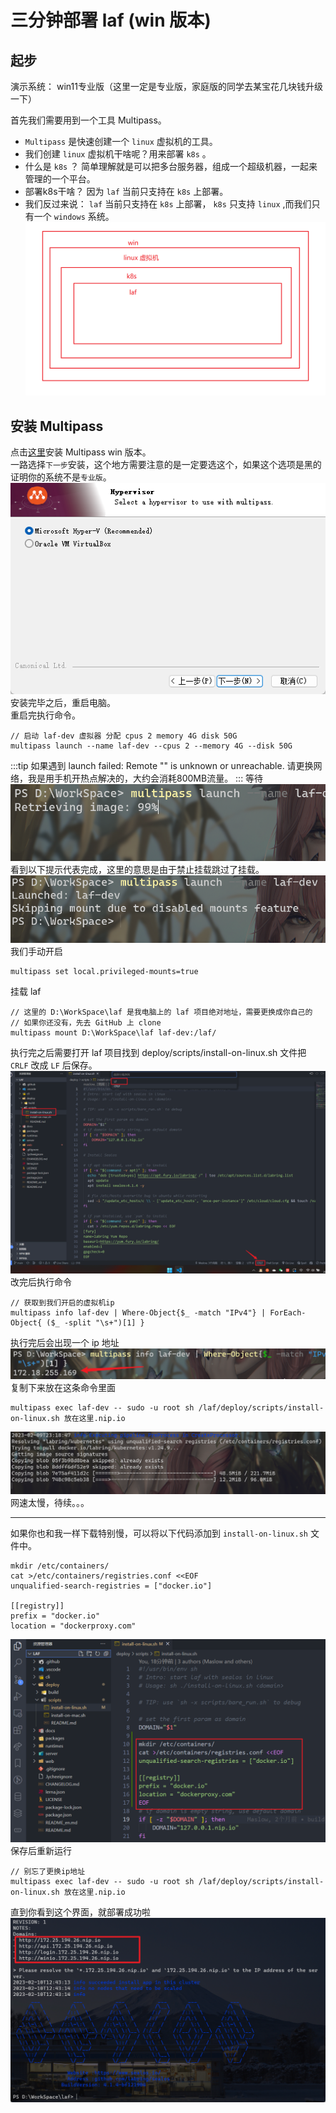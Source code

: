 # 三分钟部署 laf (win 版本)
## 起步
演示系统： win11专业版（这里一定是专业版，家庭版的同学去某宝花几块钱升级一下）   

首先我们需要用到一个工具 Multipass。   
- `Multipass` 是快速创建一个 `linux` 虚拟机的工具。   
- 我们创建 `linux` 虚拟机干啥呢？用来部署 `k8s` 。   
- 什么是 `k8s` ？ 简单理解就是可以把多台服务器，组成一个超级机器，一起来管理的一个平台。   
- 部署k8s干啥？ 因为 `laf` 当前只支持在 `k8s` 上部署。   
- 我们反过来说： `laf` 当前只支持在 `k8s` 上部署， `k8s` 只支持 `linux` ,而我们只有一个 `windows` 系统。  
![alt 属性文本](./image/1.png)  

## 安装 Multipass
点击[这里](https://multipass.run/install)安装 Multipass win 版本。  
一路选择`下一步`安装，这个地方需要注意的是一定要选这个，如果这个选项是黑的证明你的系统不是`专业版`。
![alt 属性文本](./image/2.png)  
安装完毕之后，重启电脑。  
重启完执行命令。
```
// 启动 laf-dev 虚拟器 分配 cpus 2 memory 4G disk 50G
multipass launch --name laf-dev --cpus 2 --memory 4G --disk 50G
```
:::tip
如果遇到 launch failed: Remote "" is unknown or unreachable.
请更换网络，我是用手机开热点解决的，大约会消耗800MB流量。
:::
等待
![alt 属性文本](./image/3.png)  
看到以下提示代表完成，这里的意思是由于禁止挂载跳过了挂载。
![alt 属性文本](./image/4.png)  
我们手动开启
```
multipass set local.privileged-mounts=true
```
挂载 laf 
```
// 这里的 D:\WorkSpace\laf 是我电脑上的 laf 项目绝对地址，需要更换成你自己的
// 如果你还没有，先去 GitHub 上 clone 
multipass mount D:\WorkSpace\laf laf-dev:/laf/
```
执行完之后需要打开 laf 项目找到 deploy/scripts/install-on-linux.sh 文件把 `CRLF` 改成 `LF` 后保存。
![alt 属性文本](./image/5.png)  
改完后执行命令
```
// 获取到我们开启的虚拟机ip
multipass info laf-dev | Where-Object{$_ -match "IPv4"} | ForEach-Object{ ($_ -split "\s+")[1] }
```
执行完后会出现一个 ip 地址
![alt 属性文本](./image/6.png)  
复制下来放在这条命令里面
```
multipass exec laf-dev -- sudo -u root sh /laf/deploy/scripts/install-on-linux.sh 放在这里.nip.io
```
![alt 属性文本](./image/7.png)  
网速太慢，待续。。。   
*** *** 
如果你也和我一样下载特别慢，可以将以下代码添加到 `install-on-linux.sh` 文件中。
```
mkdir /etc/containers/
cat >/etc/containers/registries.conf <<EOF
unqualified-search-registries = ["docker.io"]

[[registry]]
prefix = "docker.io"
location = "dockerproxy.com"
```
![alt 属性文本](./image/8.png)  
保存后重新运行
```
// 别忘了更换ip地址
multipass exec laf-dev -- sudo -u root sh /laf/deploy/scripts/install-on-linux.sh 放在这里.nip.io
```
直到你看到这个界面，就部署成功啦
![alt 属性文本](./image/9.png)  
